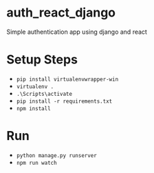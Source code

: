 # auth_react_django
Simple authentication app using django and react

# Setup Steps
* `pip install virtualenvwrapper-win`
* `virtualenv .`
* `.\Scripts\activate`
* `pip install -r requirements.txt`
* `npm install`

# Run
* `python manage.py runserver`
* `npm run watch`

